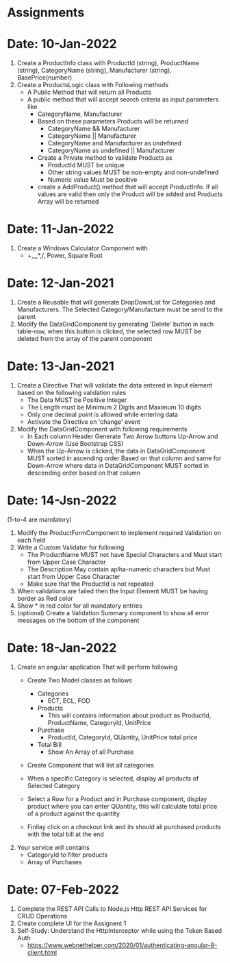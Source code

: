 # Assignments

# Date: 10-Jan-2022

1. Create a ProductInfo class with ProductId (string), ProductName (string), CategoryName (string), Manufacturer (string), BasePrice(number)
2. Create a ProductsLogic class with Following methods
    -  A Public Method that will return all Products
    - A public method that will accept search criteria as input parameters like
        - CategoryName, Manufacturer
        - Based on these parameters Products will be returned   
            - CategoryName && Manufacturer
            - CategoryName || Manufacturer    
            - CategoryName and Manufacturer as undefined
            - CategoryName  as undefined || Manufacturer
        - Create a Private method to validate Products as    
            - ProductId MUST be unique
            - Other string values MUST be non-empty and non-undefined
            - Numeric value Must be positive
        - create a AddProduct() method that will accept ProductInfo. If all values are valid then only the Product will be added and Products Array will be returned      

# Date: 11-Jan-2022
1. Create a Windows Calculator Component with 
    - +,_,*,/, Power, Square Root

# Date: 12-Jan-2021
1. Create a Reusable <SelectComponent> that will generate DropDownList for Categories and Manufacturers. The Selected Category/Manufacture must be send to the parent
2. Modify the DataGridComponent by generating 'Delete' button in each table-row, when this button is clicked, the selected row MUST be deleted from the array of the parent component  

# Date: 13-Jan-2021

1. Create a Directive That will validate the data entered in Input element based on the following validation rules
    - The Data MUST be Positive Integer
    - The Length must be Minimum 2 Digits and Maximum 10 digits
    - Only one decimal point is allowed while entering data
    - Activate the Directive on 'change' event
2. Modify the DataGridComponent with following requirements
    - In Each column Header Generate Two Arrow buttons Up-Arrow and Down-Arrow (Use Bootstrap CSS)
    - When the Up-Arrow is clicked, the data in DataGridComponent MUST sorted in ascending order Based on that column and same for Down-Arrow where data in DataGridComponent MUST sorted in descending order based on that column      

# Date: 14-Jsn-2022
 (1-to-4 are mandatory)
1. Modify the ProductFormComponent to implement required Validation on each field 
2. Write a Custom Validator for following
    - The ProductName MUST not have Special Characters and Must start from Upper Case Character 
    - The Description May contain aplha-numeric characters but Must start from Upper Case Character 
    - Make sure that the ProductId is not repeated
3. When validations are failed then the Input Element MUST be having border as Red color
4. Show * in red color for all mandatory entries
5. (optional) Create a Validation Summary component to show all error messages on the bottom of the component

# Date: 18-Jan-2022
1. Create an angular application That will perform following
    - Create Two Model classes as follows
        - Categories
            - ECT, ECL, FOD
        - Products
            - This will contains information about product as ProductId, ProductName, CategoryId, UnitPrice
        - Purchase
            - ProductId, CategoryId, QUantity, UnitPrice total price
        - Total Bill
            - Show An Array of all Purchase
    - Create Component that will list all categories
    - When a specific Category is selected, display all products of Selected Category
    - Select a Row for a Product and in Purchase component, display product where you can enter QUantity, this will calculate total price of a product against the quantity

    - Finllay click on a  checkout link and its should all purchased products with the total bill at the end
2. Your service will contains
    - CategoryId to filter products
    - Array of Purchases

# Date: 07-Feb-2022

1. Complete the REST API Calls to Node.js Http REST API Services for CRUD Operations
2. Create complete UI for the Assignent 1
3. Self-Study: Understand the HttpInterceptor while using the Token Based Auth
    - https://www.webnethelper.com/2020/01/authenticating-angular-8-client.html
    



